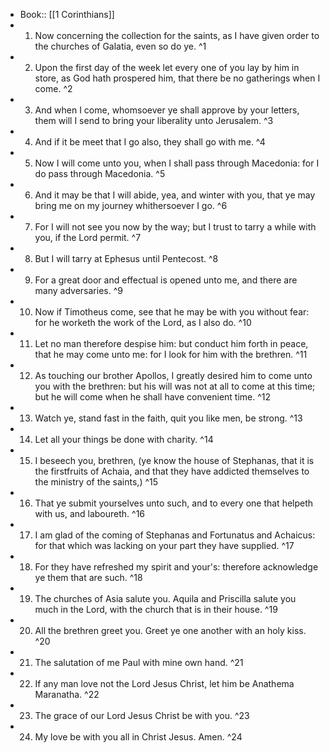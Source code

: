 - Book:: [[1 Corinthians]]
- 1. Now concerning the collection for the saints, as I have given order to the churches of Galatia, even so do ye. ^1
- 2. Upon the first day of the week let every one of you lay by him in store, as God hath prospered him, that there be no gatherings when I come. ^2
- 3. And when I come, whomsoever ye shall approve by your letters, them will I send to bring your liberality unto Jerusalem. ^3
- 4. And if it be meet that I go also, they shall go with me. ^4
- 5. Now I will come unto you, when I shall pass through Macedonia: for I do pass through Macedonia. ^5
- 6. And it may be that I will abide, yea, and winter with you, that ye may bring me on my journey whithersoever I go. ^6
- 7. For I will not see you now by the way; but I trust to tarry a while with you, if the Lord permit. ^7
- 8. But I will tarry at Ephesus until Pentecost. ^8
- 9. For a great door and effectual is opened unto me, and there are many adversaries. ^9
- 10. Now if Timotheus come, see that he may be with you without fear: for he worketh the work of the Lord, as I also do. ^10
- 11. Let no man therefore despise him: but conduct him forth in peace, that he may come unto me: for I look for him with the brethren. ^11
- 12. As touching our brother Apollos, I greatly desired him to come unto you with the brethren: but his will was not at all to come at this time; but he will come when he shall have convenient time. ^12
- 13. Watch ye, stand fast in the faith, quit you like men, be strong. ^13
- 14. Let all your things be done with charity. ^14
- 15. I beseech you, brethren, (ye know the house of Stephanas, that it is the firstfruits of Achaia, and that they have addicted themselves to the ministry of the saints,) ^15
- 16. That ye submit yourselves unto such, and to every one that helpeth with us, and laboureth. ^16
- 17. I am glad of the coming of Stephanas and Fortunatus and Achaicus: for that which was lacking on your part they have supplied. ^17
- 18. For they have refreshed my spirit and your's: therefore acknowledge ye them that are such. ^18
- 19. The churches of Asia salute you. Aquila and Priscilla salute you much in the Lord, with the church that is in their house. ^19
- 20. All the brethren greet you. Greet ye one another with an holy kiss. ^20
- 21. The salutation of me Paul with mine own hand. ^21
- 22. If any man love not the Lord Jesus Christ, let him be Anathema Maranatha. ^22
- 23. The grace of our Lord Jesus Christ be with you. ^23
- 24. My love be with you all in Christ Jesus. Amen. ^24
